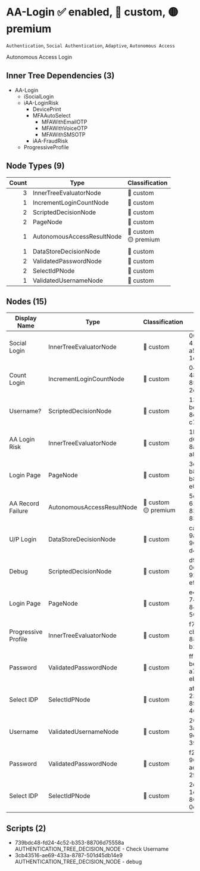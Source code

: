 # AA-Login :white_check_mark: enabled, :red_circle: custom, :yellow_circle: premium
`Authentication`, `Social Authentication`, `Adaptive`, `Autonomous Access`

Autonomous Access Login
## Inner Tree Dependencies (3)
- AA-Login
  - iSocialLogin
  - iAA-LoginRisk
    - DevicePrint
    - MFAAutoSelect
      - MFAWithEmailOTP
      - MFAWithVoiceOTP
      - MFAWithSMSOTP
    - iAA-FraudRisk
  - ProgressiveProfile
## Node Types (9)
| Count | Type | Classification |
| -----:| ---- | -------------- |
| 3 | InnerTreeEvaluatorNode | :red_circle: custom |
| 1 | IncrementLoginCountNode | :red_circle: custom |
| 2 | ScriptedDecisionNode | :red_circle: custom |
| 2 | PageNode | :red_circle: custom |
| 1 | AutonomousAccessResultNode | :red_circle: custom<br>:yellow_circle: premium |
| 1 | DataStoreDecisionNode | :red_circle: custom |
| 2 | ValidatedPasswordNode | :red_circle: custom |
| 2 | SelectIdPNode | :red_circle: custom |
| 1 | ValidatedUsernameNode | :red_circle: custom |
## Nodes (15)
| Display Name | Type | Classification | Id |
| ------------ | ---- | -------------- | ---|
| Social Login | InnerTreeEvaluatorNode | :red_circle: custom | 00b894da-4193-42cf-a544-1cbee31d06f8 |
| Count Login | IncrementLoginCountNode | :red_circle: custom | 04dd4568-48f4-4264-8539-2e1d119abc7e |
| Username? | ScriptedDecisionNode | :red_circle: custom | 13054b8b-bc63-4954-8e78-c7febb24711f |
| AA Login Risk | InnerTreeEvaluatorNode | :red_circle: custom | 1b6f03ae-d694-484c-8a24-a847104cb5cb |
| Login Page | PageNode | :red_circle: custom | 3d2b3d64-b8fc-416b-b8e0-e05f1502b49e |
| AA Record Failure | AutonomousAccessResultNode | :red_circle: custom<br>:yellow_circle: premium | 5e927eec-61d5-4ad0-83ea-8311fcf2c53f |
| U/P Login | DataStoreDecisionNode | :red_circle: custom | ca40167b-9a87-4937-9602-d453ea7cf6ef |
| Debug | ScriptedDecisionNode | :red_circle: custom | d985eba8-067f-4d62-925c-e9aa5046fad6 |
| Login Page | PageNode | :red_circle: custom | e41741ae-74bd-4838-84a2-50fdfbaa2637 |
| Progressive Profile | InnerTreeEvaluatorNode | :red_circle: custom | f750a7a8-cbc4-44b1-889d-b121e774e60d |
| Password | ValidatedPasswordNode | :red_circle: custom | ff55eaed-bea4-475d-a7dd-eb7d818fa80d |
| Select IDP | SelectIdPNode | :red_circle: custom | af614ad5-233d-4cbb-8f4e-462598b9658a |
| Username | ValidatedUsernameNode | :red_circle: custom | 2664240c-3a00-49f3-9c37-39ef391eca3c |
| Password | ValidatedPasswordNode | :red_circle: custom | f23a331a-966b-460e-aefa-2f033102f53a |
| Select IDP | SelectIdPNode | :red_circle: custom | 2d6be9fb-1dc8-4dd2-804c-0c5cfb8f5f28 |
## Scripts (2)
- 739bdc48-fd24-4c52-b353-88706d75558a AUTHENTICATION_TREE_DECISION_NODE - Check Username
- 3cb43516-ae69-433a-8787-501d45db14e9 AUTHENTICATION_TREE_DECISION_NODE - debug
